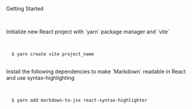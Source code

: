<p className="title">Getting Started</p>

<br>

<p className="text">Initialize new React project with `yarn` package manager and `vite`</p>

<br>

<Code language="bash">
  $ yarn create vite project_name
</Code>

<br> 

<p className="text">Install the following dependencies to make `Markdown` readable in React and use syntax-highlighting</p>

<br>

<Code language="bash">
  $ yarn add markdown-to-jsx react-syntax-highlighter
</Code>

<br> 

<p className="text"><p>

<br> 